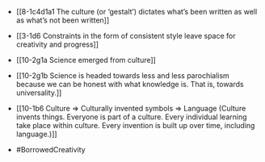 - [[8-1c4d1a1 The culture (or ‘gestalt’) dictates what’s been written as well as what’s not been written]]
- [[3-1d6 Constraints in the form of consistent style leave space for creativity and progress]]
- [[10-2g1a Science emerged from culture]]
- [[10-2g1b Science is headed towards less and less parochialism because we can be honest with what knowledge is. That is, towards universality.]]

- [[10-1b6 Culture ⇒ Culturally invented symbols ⇒ Language (Culture invents things. Everyone is part of a culture. Every individual learning take place within culture. Every invention is built up over time, including language.)]]

- #BorrowedCreativity
